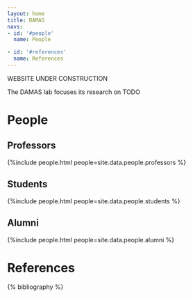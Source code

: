 ```yaml
---
layout: home
title: DAMAS
navs:
- id: '#people'
  name: People

- id: '#references'
  name: References
---
```


<meta name="keywords" content="Université Laval, DAMAS, ulaval"/>

WEBSITE UNDER CONSTRUCTION

The DAMAS lab focuses its research on TODO


# People
## Professors
{%include people.html people=site.data.people.professors %}

## Students
{%include people.html people=site.data.people.students %}

## Alumni
{%include people.html people=site.data.people.alumni %}


# References

{% bibliography %}
